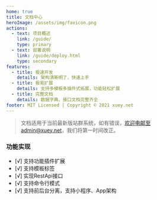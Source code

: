 ```yaml
---
home: true
title: 文档中心
heroImage: /assets/img/favicon.png
actions:
  - text: 项目概述
    link: /guide/
    type: primary
  - text: 部署说明
    link: /guide/deploy.html
    type: secondary
features:
  - title: 极速开发
    details: 架构清晰明了，快速上手
  - title: 极易扩展
    details: 支持多模板多插件式拓展，功能轻松扩展
  - title: 完整文档
    details: 数据字典、接口文档完整齐全
footer: MIT Licensed | Copyright © 2021 xuey.net
---
```



> 文档适用于当前最新版站群系统，如有错误，欢迎电邮至admin@xuey.net，我们将第一时间改正。

### 功能实现
- [√] 支持功能插件扩展
- [√] 支持模板标签
- [√] 实现RestApi接口
- [√] 支持命令行模式
- [√] 支持前后台分离，支持小程序、App架构